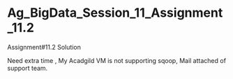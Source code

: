 # Ag_BigData_Session_11_Assignment_11.2
Assignment#11.2 Solution

Need extra time , My Acadgild VM is not supporting sqoop, Mail attached of support team.
